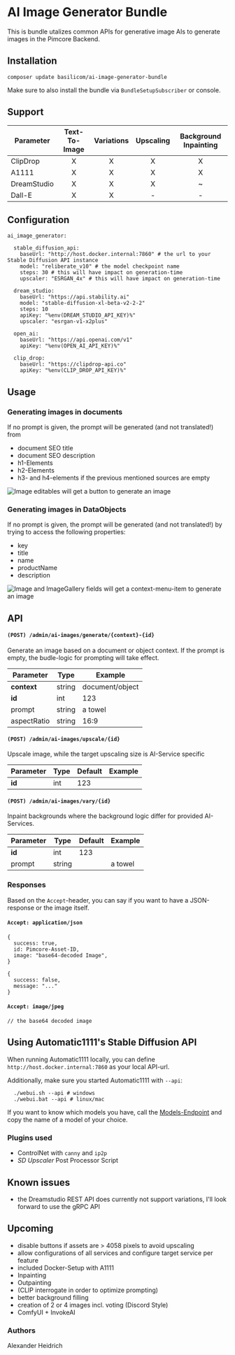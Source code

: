 # AI Image Generator Bundle

This is bundle utalizes common APIs for generative image AIs to generate images in the Pimcore Backend.

## Installation

```
composer update basilicom/ai-image-generator-bundle
```

Make sure to also install the bundle via `BundleSetupSubscriber` or console.

## Support

| Parameter   | Text-To-Image | Variations | Upscaling | Background Inpainting |
|-------------|:-------------:|:----------:|:---------:|:---------------------:|
| ClipDrop    |       X       |     X      |     X     |           X           | 
| A1111       |       X       |     X      |     X     |           X           | 
| DreamStudio |       X       |     X      |     X     |           ~           | 
| Dall-E      |       X       |     X      |     -     |           -           | 

## Configuration

```
ai_image_generator:

  stable_diffusion_api:
    baseUrl: "http://host.docker.internal:7860" # the url to your Stable Diffusion API instance
    model: "reliberate_v10" # the model checkpoint name
    steps: 30 # this will have impact on generation-time
    upscaler: "ESRGAN_4x" # this will have impact on generation-time

  dream_studio:
    baseUrl: "https://api.stability.ai"
    model: "stable-diffusion-xl-beta-v2-2-2"
    steps: 10 
    apiKey: "%env(DREAM_STUDIO_API_KEY)%"
    upscaler: "esrgan-v1-x2plus"
    
  open_ai:
    baseUrl: "https://api.openai.com/v1"
    apiKey: "%env(OPEN_AI_API_KEY)%"
    
  clip_drop:
    baseUrl: "https://clipdrop-api.co"
    apiKey: "%env(CLIP_DROP_API_KEY)%"

```

## Usage

### Generating images in documents

If no prompt is given, the prompt will be generated (and not translated!) from

* document SEO title
* document SEO description
* h1-Elements
* h2-Elements
* h3- and h4-elements if the previous mentioned sources are empty

![Image editables will get a button to generate an image](./docs/img/ai-image-in-documents.png)

### Generating images in DataObjects

If no prompt is given, the prompt will be generated (and not translated!) by trying to access the following properties:

* key
* title
* name
* productName
* description

![Image and ImageGallery fields will get a context-menu-item to generate an image](./docs/img/ai-image-in-objects.png)

## API

#### `(POST) /admin/ai-images/generate/{context}-{id}`

Generate an image based on a document or object context. If the prompt is empty, the budle-logic for prompting will take effect.

| Parameter   | Type   | Example         |
|-------------|--------|-----------------|
| **context** | string | document/object |
| **id**      | int    | 123             |
| prompt      | string | a towel         |
| aspectRatio | string | 16:9            |

#### `(POST) /admin/ai-images/upscale/{id}`

Upscale image, while the target upscaling size is AI-Service specific

| Parameter | Type | Default | Example |
|-----------|------|---------|---------|
| **id**    | int  | 123     |         |

#### `(POST) /admin/ai-images/vary/{id}`

Inpaint backgrounds where the background logic differ for provided AI-Services.

| Parameter | Type   | Default | Example |
|-----------|--------|---------|---------|
| **id**    | int    | 123     |         |
| prompt    | string |         | a towel |

### Responses

Based on the `Accept`-header, you can say if you want to have a JSON-response or the image itself.

#### `Accept: application/json`

```
{
  success: true,
  id: Pimcore-Asset-ID,
  image: "base64-decoded Image",   
}
```

```
{
  success: false,
  message: "..."
}
```

#### `Accept: image/jpeg`

```
// the base64 decoded image
```

## Using Automatic1111's Stable Diffusion API

When running Automatic1111 locally, you can define `http://host.docker.internal:7860` as your local API-url.

Additionally, make sure you started Automatic1111 with `--api`:

```
  ./webui.sh --api # windows
  ./webui.bat --api # linux/mac
```

If you want to know which models you have, call the [Models-Endpoint](http://localhost:7860/sdapi/v1/sd-models ) and
copy the name of a model of your choice.

### Plugins used

* ControlNet with `canny` and `ip2p`
* _SD Upscaler_ Post Processor Script

## Known issues

* the Dreamstudio REST API does currently not support variations, I'll look forward to use the gRPC API

## Upcoming 
* disable buttons if assets are > 4058 pixels to avoid upscaling
* allow configurations of all services and configure target service per feature
* included Docker-Setup with A1111
* Inpainting
* Outpainting
* (CLIP interrogate in order to optimize prompting) 
* better background filling
* creation of 2 or 4 images incl. voting (Discord Style)
* ComfyUI + InvokeAI

### Authors

Alexander Heidrich
